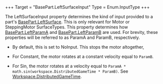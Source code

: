 +++
Target = "BasePart.LeftSurfaceInput"
Type = Enum.InputType
+++

The LeftSurfaceInput property determines the kind of input provided to a part's [BasePart.LeftSurface](https://developer.roblox.com/api-reference/property/BasePart/LeftSurface). This is only relevant for Motor or SteppingMotor SurfaceTypes. This property determines how [BasePart.LeftParamA](https://developer.roblox.com/api-reference/property/BasePart/LeftParamA) and [BasePart.LeftParamB](https://developer.roblox.com/api-reference/property/BasePart/LeftParamB) are used. For brevity, these properties will be referred to as ParamA and ParamB, respectively.  - By default, this is set to NoInput. This stops the motor altogether,  - For Constant, the motor rotates at a constant velocity equal to `ParamB`.  - For Sin, the motor rotates at a velocity equal to `ParamA * math.sin(workspace.DistributedGameTime * ParamB)`. See [Workspace.DistributedGameTime](https://developer.roblox.com/api-reference/property/Workspace/DistributedGameTime).